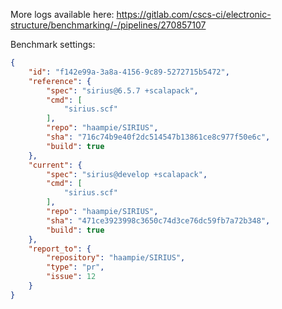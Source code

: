 More logs available here: https://gitlab.com/cscs-ci/electronic-structure/benchmarking/-/pipelines/270857107

Benchmark settings:

```json
{
    "id": "f142e99a-3a8a-4156-9c89-5272715b5472",
    "reference": {
        "spec": "sirius@6.5.7 +scalapack",
        "cmd": [
            "sirius.scf"
        ],
        "repo": "haampie/SIRIUS",
        "sha": "716c74b9e40f2dc514547b13861ce8c977f50e6c",
        "build": true
    },
    "current": {
        "spec": "sirius@develop +scalapack",
        "cmd": [
            "sirius.scf"
        ],
        "repo": "haampie/SIRIUS",
        "sha": "471ce3923998c3650c74d3ce76dc59fb7a72b348",
        "build": true
    },
    "report_to": {
        "repository": "haampie/SIRIUS",
        "type": "pr",
        "issue": 12
    }
}
```
